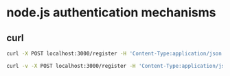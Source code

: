 # node.js authentication mechanisms

## curl

```sh
curl -X POST localhost:3000/register -H 'Content-Type:application/json' \ -d '{"email":"johndoe@gmail.com", "name":"johndoe", "password":"password123", "passwordConfirmation":"password123"}'
```

```sh
curl -v -X POST localhost:3000/register -H 'Content-Type:application/json' --cookie 'sid=s%3A8p17J1sXiZPgIVS2JPAQUEKdkew8Mkqq.D1dz9nn4QUh3wvnQWvwbPHzb7neLXDD8v%2BnBEYA0zSE'
```
